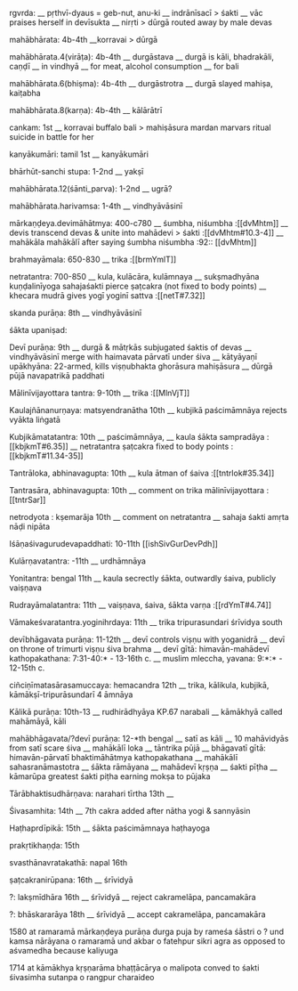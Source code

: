 rgvrda: 
\__ pṛthvī-dyaus = geb-nut, anu-ki
\__ indrānīsacī > śakti
\__ vāc praises herself in devīsukta
\__ nirṛti > dūrgā
routed away by male devas

mahābhārata: 4b-4th
\__korravai  > dūrgā

mahābhārata.4(virāṭa): 4b-4th
\__ durgāstava
\__ durgā is kāli, bhadrakāli, caṇḍī
\__ in vindhyā 
\__ for meat, alcohol consumption
\__ for bali

mahābhārata.6(bhiṣma): 4b-4th
\__ durgāstrotra
\__ durgā slayed mahiṣa, kaiṭabha

mahābhārata.8(karṇa): 4b-4th
\__ kālārātrī

cankam: 1st
\__ korravai
buffalo bali > mahiṣāsura mardan
marvars ritual suicide in battle for her

kanyākumāri: tamil 1st
\__ kanyākumāri

bhārhūt-sanchi stupa: 1-2nd
\__ yakṣī

mahābhārata.12(śānti_parva): 1-2nd
\__ ugrā?

mahābhārata.harivamsa: 1-4th
\__ vindhyāvāsinī

mārkaṇḍeya.devimāhātmya: 400-c780
\__ śumbha, niśumbha :[[dvMhtm]]
\__ devis transcend devas & unite into mahādevi > śakti :[[dvMhtm#10.3-4]]
\__ mahākāla mahākālī after saying śumbha niśumbha :92:: [[dvMhtm]]

brahmayāmala: 650-830
\__ trika
:[[brmYmlT]]

netratantra: 700-850
\__ kula, kulācāra, kulāmnaya
\__ sukṣmadhyāna kuṇḍalinīyoga sahajaśakti pierce ṣaṭcakra (not fixed to body points)
\__ khecara mudrā gives yogī yoginī sattva :[[netT#7.32]]

skanda purāṇa: 8th
\__ vindhyāvāsinī

śākta upaniṣad: 

Devī purāṇa: 9th
\__ durgā & mātṛkās subjugated śaktis of devas
\__ vindhyāvāsinī merge with haimavata pārvatī under śiva
\__ kātyāyaṇī upākhyāna: 22-armed, kills viṣṇubhakta ghorāsura mahiṣāsura
\__ dūrgā pūjā navapatrikā paddhati

Mālinīvijayottara tantra: 9-10th
\__ trika
:[[MlnVjT]]

Kaulajñānanurṇaya: matsyendranātha 10th
\__ kubjikā paścimāmnāya rejects vyākta liṅgatā

Kubjikāmatatantra: 10th
\__ paścimāmnāya,
\__ kaula śākta sampradāya :[[kbjkmT#6.35]]
\__ netratantra ṣaṭcakra fixed to body points
:[[kbjkmT#11.34-35]]

Tantrāloka, abhinavagupta: 10th
\__ kula ātman of śaiva :[[tntrlok#35.34]]

Tantrasāra, abhinavagupta: 10th
\__ comment on trika mālinīvijayottara
:[[tntrSar]]

netrodyota : kṣemarāja 10th
\__ comment on netratantra
\__ sahaja śakti amṛta nāḍi nipāta

Iśāṇaśivagurudevapaddhati: 10-11th
[[ishSivGurDevPdh]]

Kulārṇavatantra: -11th
\__ urdhāmnāya

Yonitantra: bengal 11th
\__ kaula secrectly śākta, outwardly śaiva, publicly vaiṣṇava

Rudrayāmalatantra: 11th
\__ vaiṣṇava, śaiva, śākta varṇa :[[rdYmT#4.74]]

Vāmakeśvaratantra.yoginihrdaya: 11th
\__ trika tripurasundari śrīvidya south

devībhāgavata purāṇa: 11-12th
\__ devī controls viṣṇu with yoganidrā
\__ devī on throne of trimurti viṣṇu śiva brahma
\__ devī gītā: himavān-mahādevī kathopakathana: 7:31-40:\* - 13-16th c.
\__ muslim mleccha, yavana: 9:\*:\* - 12-15th c.

ciñciṇīmatasārasamuccaya: hemacandra 12th
\__ trika, kālikula, kubjikā, kāmākṣī-tripurāsundarī 4 āmnāya

Kālikā purāṇa: 10th-13
\__ rudhirādhyāya KP.67 narabali
\__ kāmākhyā called mahāmāyā, kāli

mahābhāgavata/?devī purāṇa: 12-\*th bengal
\__ satī as kāli
\__ 10 mahāvidyās from satī scare śiva
\__ mahākālī loka
\__ tāntrika pūjā
\__ bhāgavatī gītā: himavān-pārvatī bhaktimāhātmya kathopakathana
\__ mahākālī sahasranāmastotra
\__ śākta rāmāyana
\__ mahādevī kṛṣṇa
\__ śakti pīṭha
\__ kāmarūpa greatest śakti piṭha earning mokṣa to pūjaka

Tārābhaktisudhārṇava: narahari tīrtha 13th
\__ 

Śivasamhita: 14th
\__ 7th cakra added after nātha yogi & sannyāsin

Haṭhaprdīpikā: 15th
\__ śākta paścimāmnaya haṭhayoga

prakṛtikhaṇḍa: 15th

svasthānavratakathā: napal 16th

ṣaṭcakranirūpana: 16th
\__ śrīvidyā

?: lakṣmīdhāra 16th
\__ śrīvidyā
\__ reject cakramelāpa, pancamakāra

?: bhāskararāya 18th
\__ śrīvidyā
\__ accept cakramelāpa, pancamakāra



1580 at ramaramā mārkaṇḍeya purāṇa durga puja by‌ rameśa śāstri o ? und kamsa nārāyana o ramaramā und akbar o fatehpur sikri agra
as opposed to aśvamedha because kaliyuga

1714 at kāmākhya kṛṣṇarāma bhaṭṭācārya o malipota conved to śakti śivasimha sutanpa o rangpur charaideo
